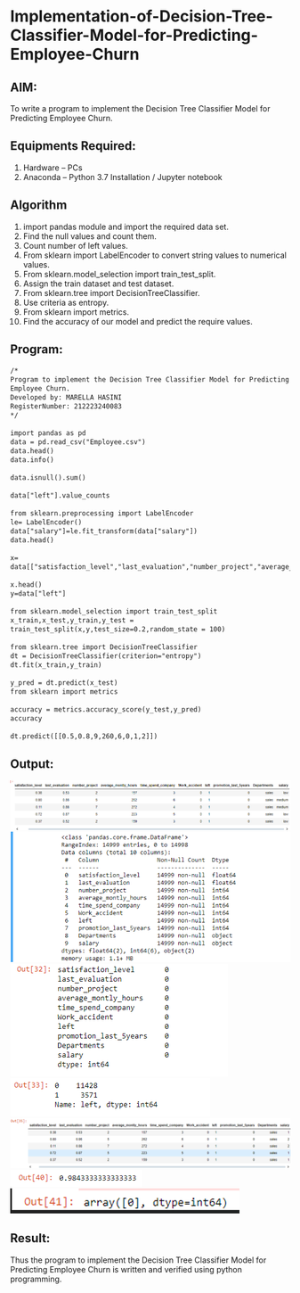 # Implementation-of-Decision-Tree-Classifier-Model-for-Predicting-Employee-Churn

## AIM:
To write a program to implement the Decision Tree Classifier Model for Predicting Employee Churn.

## Equipments Required:
1. Hardware – PCs
2. Anaconda – Python 3.7 Installation / Jupyter notebook

## Algorithm
1. import pandas module and import the required data set.
2. Find the null values and count them.
3. Count number of left values.
4. From sklearn import LabelEncoder to convert string values to numerical values.
5. From sklearn.model_selection import train_test_split.
6. Assign the train dataset and test dataset.
7. From sklearn.tree import DecisionTreeClassifier.
8. Use criteria as entropy.
9. From sklearn import metrics.
10. Find the accuracy of our model and predict the require values.


## Program:
```
/*
Program to implement the Decision Tree Classifier Model for Predicting Employee Churn.
Developed by: MARELLA HASINI
RegisterNumber: 212223240083 
*/

import pandas as pd
data = pd.read_csv("Employee.csv")
data.head()
data.info()

data.isnull().sum()

data["left"].value_counts

from sklearn.preprocessing import LabelEncoder
le= LabelEncoder()
data["salary"]=le.fit_transform(data["salary"])
data.head()

x= data[["satisfaction_level","last_evaluation","number_project","average_montly_hours","time_spend_company","Work_accident","promotion_last_5years","salary"]]

x.head()
y=data["left"]

from sklearn.model_selection import train_test_split
x_train,x_test,y_train,y_test = train_test_split(x,y,test_size=0.2,random_state = 100)

from sklearn.tree import DecisionTreeClassifier
dt = DecisionTreeClassifier(criterion="entropy")
dt.fit(x_train,y_train)

y_pred = dt.predict(x_test)
from sklearn import metrics

accuracy = metrics.accuracy_score(y_test,y_pred)
accuracy

dt.predict([[0.5,0.8,9,260,6,0,1,2]])

```

## Output:
![OUTPUT](<Screenshot 2024-04-02 093841.png>)
![OUTPUT](<Screenshot 2024-04-02 093853-1.png>)
![OUTPUT](<Screenshot 2024-04-02 093900.png>)
![OUTPUT](<Screenshot 2024-04-02 093905-1.png>)
![OUTPUT](<Screenshot 2024-04-02 093927-1.png>)
![OUTPUT](<Screenshot 2024-04-02 093957-2.png>)
![OUTPUT](<Screenshot 2024-05-08 114220.png>)

## Result:
Thus the program to implement the  Decision Tree Classifier Model for Predicting Employee Churn is written and verified using python programming.